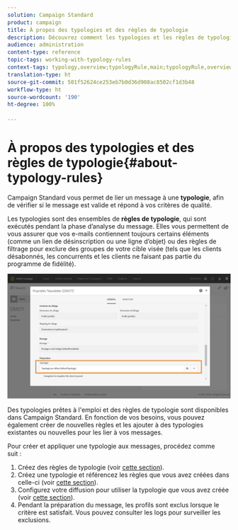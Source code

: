 ```yaml
---
solution: Campaign Standard
product: campaign
title: À propos des typologies et des règles de typologie
description: Découvrez comment les typologies et les règles de typologie fonctionnent dans Adobe Campaign.
audience: administration
content-type: reference
topic-tags: working-with-typology-rules
context-tags: typology,overview;typologyRule,main;typologyRule,overview
translation-type: ht
source-git-commit: 501f52624ce253eb7b0d36d908ac8502cf1d3b48
workflow-type: ht
source-wordcount: '190'
ht-degree: 100%

---
```



# À propos des typologies et des règles de typologie{#about-typology-rules}

Campaign Standard vous permet de lier un message à une **typologie**, afin de vérifier si le message est valide et répond à vos critères de qualité.

Les typologies sont des ensembles de **règles de typologie**, qui sont exécutés pendant la phase d’analyse du message. Elles vous permettent de vous assurer que vos e-mails contiennent toujours certains éléments (comme un lien de désinscription ou une ligne d’objet) ou des règles de filtrage pour exclure des groupes de votre cible visée (tels que les clients désabonnés, les concurrents et les clients ne faisant pas partie du programme de fidélité).

![](assets/typology_messagelink.png)

Des typologies prêtes à l&#39;emploi et des règles de typologie sont disponibles dans Campaign Standard. En fonction de vos besoins, vous pouvez également créer de nouvelles règles et les ajouter à des typologies existantes ou nouvelles pour les lier à vos messages.

Pour créer et appliquer une typologie aux messages, procédez comme suit :

1. Créez des règles de typologie (voir [cette section](../../sending/using/managing-typology-rules.md#creating-a-typology-rule)).
1. Créez une typologie et référencez les règles que vous avez créées dans celle-ci (voir [cette section](../../sending/using/managing-typologies.md#creating-a-typology)).
1. Configurez votre diffusion pour utiliser la typologie que vous avez créée (voir [cette section](../../sending/using/managing-typologies.md#applying-typologies-to-messages)).
1. Pendant la préparation du message, les profils sont exclus lorsque le critère est satisfait. Vous pouvez consulter les logs pour surveiller les exclusions.
